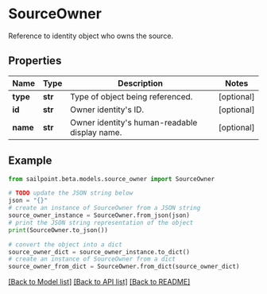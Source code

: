 # SourceOwner

Reference to identity object who owns the source.

## Properties

Name | Type | Description | Notes
------------ | ------------- | ------------- | -------------
**type** | **str** | Type of object being referenced. | [optional] 
**id** | **str** | Owner identity&#39;s ID. | [optional] 
**name** | **str** | Owner identity&#39;s human-readable display name. | [optional] 

## Example

```python
from sailpoint.beta.models.source_owner import SourceOwner

# TODO update the JSON string below
json = "{}"
# create an instance of SourceOwner from a JSON string
source_owner_instance = SourceOwner.from_json(json)
# print the JSON string representation of the object
print(SourceOwner.to_json())

# convert the object into a dict
source_owner_dict = source_owner_instance.to_dict()
# create an instance of SourceOwner from a dict
source_owner_from_dict = SourceOwner.from_dict(source_owner_dict)
```
[[Back to Model list]](../README.md#documentation-for-models) [[Back to API list]](../README.md#documentation-for-api-endpoints) [[Back to README]](../README.md)


